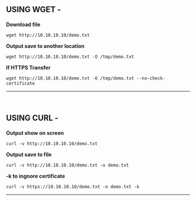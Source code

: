 USING WGET -
------------------------------------------------------------------------------------------------------------------

#### 

**Download file**
    
    wget http://10.10.10.10/demo.txt

**Output save to another location**
    
    wget http://10.10.10.10/demo.txt -O /tmp/demo.txt

**If HTTPS Transfer**
    
    wget http://10.10.10.10/demo.txt -O /tmp/demo.txt --no-check-certificate
------------------------------------------------------------------------------------------------------------------

<br/>

USING CURL -
------------------------------------------------------------------------------------------------------------------

#### 

**Output show on screen**
    
    curl -v http://10.10.10.10/demo.txt

**Output save to file**
    
    curl -v http://10.10.10.10/demo.txt -o demo.txt

**-k to ingnore certificate**
    
    curl -v https://10.10.10.10/demo.txt -o demo.txt -k
------------------------------------------------------------------------------------------------------------------
